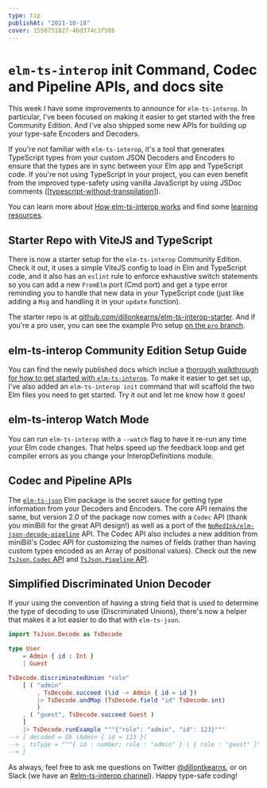 ```yaml
---
type: tip
publishAt: "2021-10-18"
cover: 1550751827-4bd374c3f58b
---
```


# `elm-ts-interop` init Command, Codec and Pipeline APIs, and docs site

This week I have some improvements to announce for `elm-ts-interop`. In particular, I've been focused on making it easier to get started with the free Community Edition. And I've also shipped some new APIs for building up your type-safe Encoders and Decoders.

If you're not familiar with `elm-ts-interop`, it's a tool that generates TypeScript types from your custom JSON Decoders and Encoders to ensure that the types are in sync between your Elm app and TypeScript code. If you're not using TypeScript in your project, you can even benefit from the improved type-safety using vanilla JavaScript by using JSDoc comments ([[typescript-without-transpilation]]).

You can learn more about [How elm-ts-interop works](https://elm-ts-interop.com/how-it-works) and find some [learning resources](https://elm-ts-interop.com/resources).

## Starter Repo with ViteJS and TypeScript

There is now a starter setup for the `elm-ts-interop` Community Edition. Check it out, it uses a simple ViteJS config to load in Elm and TypeScript code, and it also has an `eslint` rule to enforce exhaustive switch statements so you can add a new `FromElm` port (Cmd port) and get a type error reminding you to handle that new data in your TypeScript code (just like adding a `Msg` and handling it in your `update` function).

The starter repo is at [github.com/dillonkearns/elm-ts-interop-starter](https://github.com/dillonkearns/elm-ts-interop-starter). And if you're a pro user, you can see the example Pro setup [on the `pro` branch](https://github.com/dillonkearns/elm-ts-interop-starter/tree/pro).

## elm-ts-interop Community Edition Setup Guide

You can find the newly published docs which inclue a [thorough walkthrough for how to get started with `elm-ts-interop`](https://elm-ts-interop.com/setup). To make it easier to get set up, I've also added an `elm-ts-interop init` command that will scaffold the two Elm files you need to get started. Try it out and let me know how it goes!

## elm-ts-interop Watch Mode

You can run `elm-ts-interop` with a `--watch` flag to have it re-run any time your Elm code changes. That helps speed up the feedback loop and get compiler errors as you change your InteropDefinitions module.

## Codec and Pipeline APIs

The [`elm-ts-json`](https://package.elm-lang.org/packages/dillonkearns/elm-ts-json/latest/) Elm package is the secret sauce for getting type information from your Decoders and Encoders. The core API remains the same, but version 2.0 of the package now comes with a `Codec` API (thank you miniBill for the great API design!) as well as a port of the [`NoRedInk/elm-json-decode-pipeline`](https://package.elm-lang.org/packages/NoRedInk/elm-json-decode-pipeline/latest/) API. The Codec API also includes a new addition from miniBill's Codec API for customizing the names of fields (rather than having custom types encoded as an Array of positional values). Check out the new [`TsJson.Codec` API](https://package.elm-lang.org/packages/dillonkearns/elm-ts-json/latest/TsJson-Codec) and [`TsJson.Pipeline` API](https://package.elm-lang.org/packages/dillonkearns/elm-ts-json/latest/TsJson-Decode-Pipeline).

## Simplified Discriminated Union Decoder

If your using the convention of having a string field that is used to determine the type of decoding to use (Discriminated Unions), there's now a helper that makes it a lot easier to do that with `elm-ts-json`.

```elm
import TsJson.Decode as TsDecode

type User
    = Admin { id : Int }
    | Guest

TsDecode.discriminatedUnion "role"
    [ ( "admin"
        , TsDecode.succeed (\id -> Admin { id = id })
        |> TsDecode.andMap (TsDecode.field "id" TsDecode.int)
        )
    , ( "guest", TsDecode.succeed Guest )
    ]
    |> TsDecode.runExample """{"role": "admin", "id": 123}"""
--> { decoded = Ok (Admin { id = 123 })
--> , tsType = """{ id : number; role : "admin" } | { role : "guest" }"""
--> }
```

As always, feel free to ask me questions on Twitter [@dillontkearns](https://twitter.com/dillontkearns), or on Slack (we have an [#elm-ts-interop channel](https://elmlang.slack.com/archives/C01ST485YAU)). Happy type-safe coding!

[//begin]: # "Autogenerated link references for markdown compatibility"
[typescript-without-transpilation]: typescript-without-transpilation "TypeScript Without Transpilation"
[//end]: # "Autogenerated link references"
